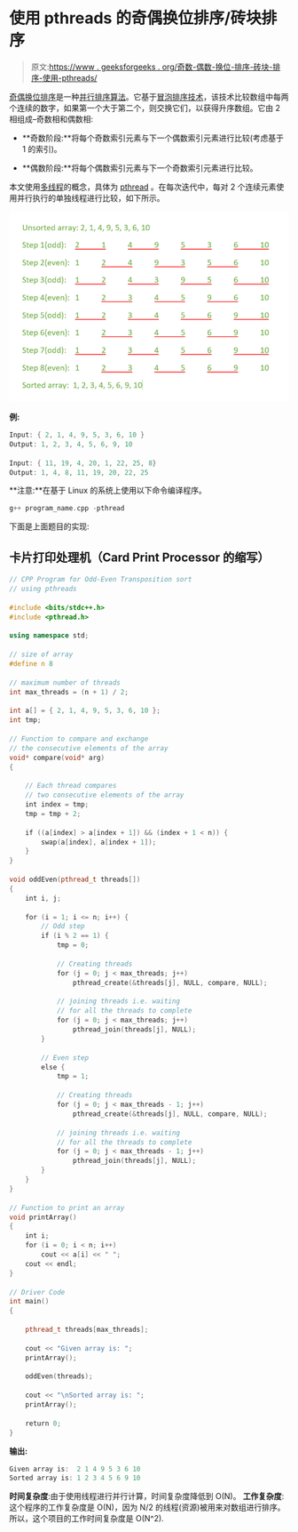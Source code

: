 # 使用 pthreads 的奇偶换位排序/砖块排序

> 原文:[https://www . geeksforgeeks . org/奇数-偶数-换位-排序-砖块-排序-使用-pthreads/](https://www.geeksforgeeks.org/odd-even-transposition-sort-brick-sort-using-pthreads/)

[奇偶换位排序](https://www.geeksforgeeks.org/odd-even-sort-brick-sort/)是一种[并行排序算法](https://www.geeksforgeeks.org/serial-sort-vs-parallel-sort-java/)。它基于[冒泡排序技术](https://www.geeksforgeeks.org/bubble-sort/)，该技术比较数组中每两个连续的数字，如果第一个大于第二个，则交换它们，以获得升序数组。它由 2 相组成–奇数相和偶数相:

*   **奇数阶段:**将每个奇数索引元素与下一个偶数索引元素进行比较(考虑基于 1 的索引)。

*   **偶数阶段:**将每个偶数索引元素与下一个奇数索引元素进行比较。

本文使用[多线程](https://www.geeksforgeeks.org/multithreading-c-2/)的概念，具体为 [pthread](https://www.geeksforgeeks.org/multithreading-c-2/) 。在每次迭代中，每对 2 个连续元素使用并行执行的单独线程进行比较，如下所示。

![](img/5258047fd58946fdd1ebccc0efc16715.png)

**例:**

```cpp
Input: { 2, 1, 4, 9, 5, 3, 6, 10 }
Output: 1, 2, 3, 4, 5, 6, 9, 10

Input: { 11, 19, 4, 20, 1, 22, 25, 8}
Output: 1, 4, 8, 11, 19, 20, 22, 25
```

**注意:**在基于 Linux 的系统上使用以下命令编译程序。

```cpp
g++ program_name.cpp -pthread
```

下面是上面题目的实现:

## 卡片打印处理机（Card Print Processor 的缩写）

```cpp
// CPP Program for Odd-Even Transposition sort
// using pthreads

#include <bits/stdc++.h>
#include <pthread.h>

using namespace std;

// size of array
#define n 8

// maximum number of threads
int max_threads = (n + 1) / 2;

int a[] = { 2, 1, 4, 9, 5, 3, 6, 10 };
int tmp;

// Function to compare and exchange
// the consecutive elements of the array
void* compare(void* arg)
{

    // Each thread compares
    // two consecutive elements of the array
    int index = tmp;
    tmp = tmp + 2;

    if ((a[index] > a[index + 1]) && (index + 1 < n)) {
        swap(a[index], a[index + 1]);
    }
}

void oddEven(pthread_t threads[])
{
    int i, j;

    for (i = 1; i <= n; i++) {
        // Odd step
        if (i % 2 == 1) {
            tmp = 0;

            // Creating threads
            for (j = 0; j < max_threads; j++)
                pthread_create(&threads[j], NULL, compare, NULL);

            // joining threads i.e. waiting
            // for all the threads to complete
            for (j = 0; j < max_threads; j++)
                pthread_join(threads[j], NULL);
        }

        // Even step
        else {
            tmp = 1;

            // Creating threads
            for (j = 0; j < max_threads - 1; j++)
                pthread_create(&threads[j], NULL, compare, NULL);

            // joining threads i.e. waiting
            // for all the threads to complete
            for (j = 0; j < max_threads - 1; j++)
                pthread_join(threads[j], NULL);
        }
    }
}

// Function to print an array
void printArray()
{
    int i;
    for (i = 0; i < n; i++)
        cout << a[i] << " ";
    cout << endl;
}

// Driver Code
int main()
{

    pthread_t threads[max_threads];

    cout << "Given array is: ";
    printArray();

    oddEven(threads);

    cout << "\nSorted array is: ";
    printArray();

    return 0;
}
```

**输出:**

```cpp
Given array is:  2 1 4 9 5 3 6 10
Sorted array is: 1 2 3 4 5 6 9 10
```

**时间复杂度**:由于使用线程进行并行计算，时间复杂度降低到 O(N)。
**工作复杂度**:这个程序的工作复杂度是 O(N)，因为 N/2 的线程(资源)被用来对数组进行排序。所以，这个项目的工作时间复杂度是 O(N^2).